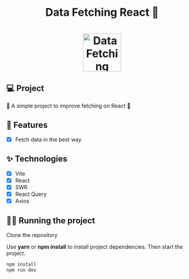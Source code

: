 <h1 align="center">
  Data Fetching React 👋
</h1>
<h1 align="center">
 <img alt="Data Fetching React" height="100" title="" src="https://i.imgur.com/ZyBH4GS.png" />
</h1>

## 💻 Project

🚧 A simple project to improve fetching on React 🚀

## 🔨 Features

- [x] Fetch data in the best way

## ✨ Technologies

- [x] Vite
- [x] React
- [x] SWR
- [x] React Query
- [x] Axios

## 🏃‍♂️ Running the project

Clone the repository

Use **yarn** or **npm install** to install project dependencies.
Then start the project.

```cl
npm install
npm run dev
```
